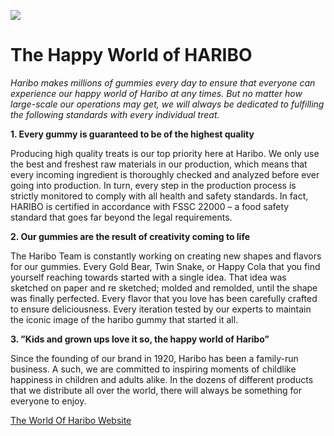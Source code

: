 ![](https://www.vhv.rs/dpng/d/353-3533308_haribo-gummy-bears-logo-hd-png-download.png)

# The Happy World of HARIBO
*Haribo makes millions of gummies every day to ensure that everyone can experience our
happy world of Haribo at any times. But no matter how large-scale our operations may get, 
we will always be dedicated to fulfilling the following standards with every individual treat.*

**1. Every gummy is guaranteed to be of the highest quality**

Producing high quality treats is our top priority here at Haribo. 
We only use the best and freshest raw materials in our production, which means that every incoming ingredient is 
thoroughly checked and analyzed before ever going into production. In turn, every step in the 
production process is strictly monitored to comply with all health and safety standards. 
In fact, HARIBO is certified in accordance with FSSC 22000 – a food safety standard that goes 
far beyond the legal requirements.

**2. Our gummies are the result of creativity coming to life** 

The Haribo Team is constantly working on creating new shapes and flavors for our gummies. 
Every Gold Bear, Twin Snake, or Happy Cola that you find yourself reaching towards
started with a single idea. That idea was sketched on paper and re sketched; molded and 
remolded, until the shape was finally perfected. Every flavor that you love has been 
carefully crafted to ensure deliciousness. Every iteration tested by our experts to
maintain the iconic image of the haribo gummy that started it all.


**3. ”Kids and grown ups love it so, the happy world of Haribo”**

Since the founding of our brand in 1920, Haribo has been a family-run business. A such, we are 
committed to inspiring moments of childlike happiness in children and adults alike. 
In the dozens of different products that we distribute all over the world, there will always 
be something for everyone to enjoy.

[The World Of Haribo Website](https://www.haribo.com/en-us)

